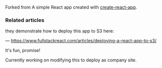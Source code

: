 Forked from A simple React app created with [create-react-app](https://github.com/facebookincubator/create-react-app).

### Related articles

they demonstrate how to deploy this app to S3 here:

— https://www.fullstackreact.com/articles/deploying-a-react-app-to-s3/

It's fun, promise!

Currently working on modifying this to deploy as company site.
